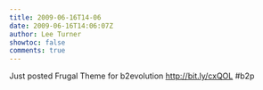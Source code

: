 ```yaml
---
title: 2009-06-16T14-06
date: 2009-06-16T14:06:07Z
author: Lee Turner
showtoc: false
comments: true
---
```


Just posted Frugal Theme for b2evolution http://bit.ly/cxQOL
 #b2p

